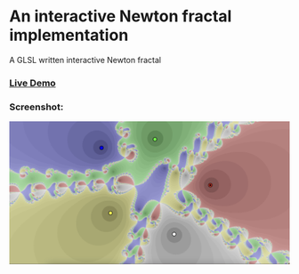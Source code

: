 # An interactive Newton fractal implementation
A GLSL written interactive Newton fractal

### [Live Demo](https://odedbadt.github.io/newton)
### Screenshot:
![Example Image](images/screenshot.jpg)
